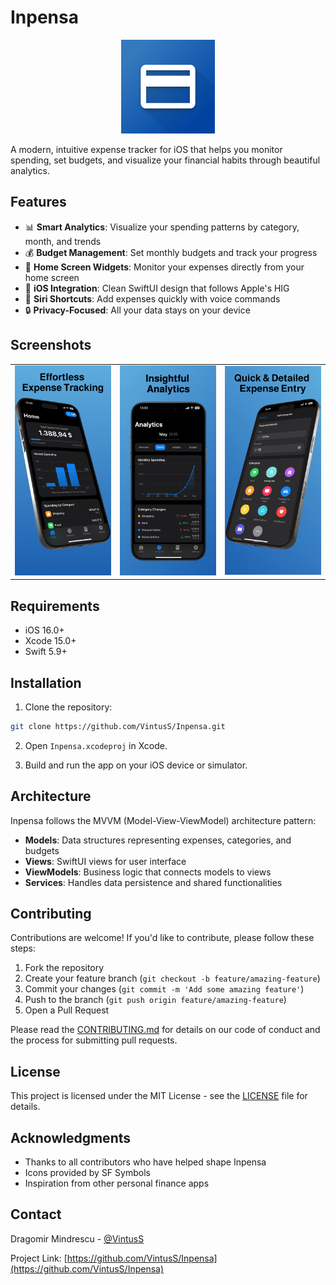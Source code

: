 # Inpensa

<p align="center">
  <kbd>
    <img src=".github/assets/inpensa-logo.png" alt="Inpensa Logo" width="150" height="150"/>
  </kbd>
</p>

A modern, intuitive expense tracker for iOS that helps you monitor spending, set budgets, and visualize your financial habits through beautiful analytics.

## Features

- 📊 **Smart Analytics**: Visualize your spending patterns by category, month, and trends
- 💰 **Budget Management**: Set monthly budgets and track your progress
- 🔔 **Home Screen Widgets**: Monitor your expenses directly from your home screen
- 📱 **iOS Integration**: Clean SwiftUI design that follows Apple's HIG
- 🔄 **Siri Shortcuts**: Add expenses quickly with voice commands
- 🔒 **Privacy-Focused**: All your data stays on your device

## Screenshots

<table>
  <tr>
    <td><img src=".github/assets/dashboard-screenshot.png" alt="Dashboard" width="250"/></td>
    <td><img src=".github/assets/analytics-screenshot.png" alt="Analytics" width="250"/></td>
    <td><img src=".github/assets/add-expense-screenshot.png" alt="Add Expense" width="250"/></td>
  </tr>
</table>

## Requirements

- iOS 16.0+
- Xcode 15.0+
- Swift 5.9+

## Installation

1. Clone the repository:
```bash
git clone https://github.com/VintusS/Inpensa.git
```

2. Open `Inpensa.xcodeproj` in Xcode.

3. Build and run the app on your iOS device or simulator.

## Architecture

Inpensa follows the MVVM (Model-View-ViewModel) architecture pattern:

- **Models**: Data structures representing expenses, categories, and budgets
- **Views**: SwiftUI views for user interface
- **ViewModels**: Business logic that connects models to views
- **Services**: Handles data persistence and shared functionalities

## Contributing

Contributions are welcome! If you'd like to contribute, please follow these steps:

1. Fork the repository
2. Create your feature branch (`git checkout -b feature/amazing-feature`)
3. Commit your changes (`git commit -m 'Add some amazing feature'`)
4. Push to the branch (`git push origin feature/amazing-feature`)
5. Open a Pull Request

Please read the [CONTRIBUTING.md](CONTRIBUTING.md) for details on our code of conduct and the process for submitting pull requests.

## License

This project is licensed under the MIT License - see the [LICENSE](LICENSE) file for details.

## Acknowledgments

- Thanks to all contributors who have helped shape Inpensa
- Icons provided by SF Symbols
- Inspiration from other personal finance apps

## Contact

Dragomir Mindrescu - [@VintusS](https://github.com/VintusS)

Project Link: [https://github.com/VintusS/Inpensa](https://github.com/VintusS/Inpensa)